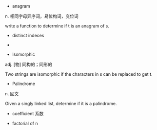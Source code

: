 - anagram

n. 相同字母异序词，易位构词，变位词

write a function to determine if t is an anagram of s.

- distinct indeces

- 


- Isomorphic

adj. [物] 同构的；同形的

Two strings are isomorphic if the characters in s can be replaced to get t.


- Palindrome

n. 回文

Given a singly linked list, determine if it is a palindrome.

- coefficient
系数


- factorial of n 